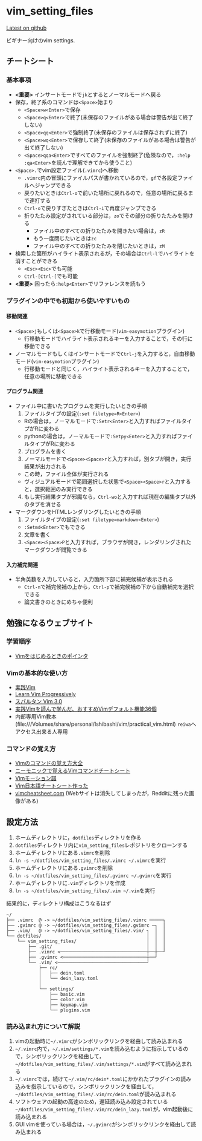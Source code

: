 # vim_setting_files

[Latest on github](https://github.com/ishibaki/vim_setting_files)

ビギナー向けのvim settings.

## チートシート

### 基本事項

- **<重要>** インサートモードで`jk`とするとノーマルモードへ戻る
- 保存，終了系のコマンドは`<Space>`始まり
  - `<Space>w<Enter>`で保存
  - `<Space>q<Enter>`で終了(未保存のファイルがある場合は警告が出て終了しない)
  - `<Space>qq<Enter>`で強制終了(未保存のファイルは保存されずに終了)
  - `<Space>wq<Enter>`で保存して終了(未保存のファイルがある場合は警告が出て終了しない)
  - `<Space>qqa<Enter>`ですべてのファイルを強制終了(危険なので，`:help :qa<Enter>`を読んで理解できてから使うこと)
- `<Space>.`でvim設定ファイル(`.vimrc`)へ移動
  - `.vimrc`内の冒頭にファイルパスが書かれているので，`gf`で各設定ファイルへジャンプできる
  - 戻りたいときは`Ctrl-o`で前いた場所に戻れるので，任意の場所に戻るまで連打する
  - `Ctrl-o`で戻りすぎたときは`Ctrl-i`で再度ジャンプできる
  - 折りたたみ設定がされている部分は，`zo`でその部分の折りたたみを開ける
    - ファイル中のすべての折りたたみを開きたい場合は，`zR`
    - もう一度閉じたいときは`zc`
    - ファイル中のすべての折りたたみを閉じたいときは，`zM`
- 検索した箇所がハイライト表示されるが，その場合は`Ctrl-l`でハイライトを消すことができる
  - `<Esc><Esc>`でも可能
  - `Ctrl-[Ctrl-[`でも可能
- **<重要>** 困ったら`:help<Enter>`でリファレンスを読もう

### プラグインの中でも初期から使いやすいもの

#### 移動関連

- `<Space>j`もしくは`<Space>k`で行移動モード(`vim-easymotion`プラグイン)
  - 行移動モードでハイライト表示されるキーを入力することで，その行に移動できる
- ノーマルモードもしくはインサートモードで`Ctrl-j`を入力すると，自由移動モード(`vim-easymotion`プラグイン)
  - 行移動モードと同じく，ハイライト表示されるキーを入力することで，任意の場所に移動できる

#### プログラム関連

- ファイル中に書いたプログラムを実行したいときの手順
  1. ファイルタイプの設定(`:set filetype=R<Enter>`)
    - Rの場合は，ノーマルモードで`:Setr<Enter>`と入力すればファイルタイプがRに変わる
    - pythonの場合は，ノーマルモードで`:Setpy<Enter>`と入力すればファイルタイプがRに変わる
  2. プログラムを書く
  3. ノーマルモードで`<Space><Space>r`と入力すれば，別タブが開き，実行結果が出力される
    - この時，ファイル全体が実行される
    - ヴィジュアルモードで範囲選択した状態で`<Space><Space>r`と入力すると，選択範囲のみ実行できる
  4. もし実行結果タブが邪魔なら，`Ctrl-wo`と入力すれば現在の編集タブ以外のタブを消せる
- マークダウンをHTMLレンダリングしたいときの手順
  1. ファイルタイプの設定(`:set filetype=markdown<Enter>`)
    - `:Setmd<Enter>`でもできる
  2. 文章を書く
  3. `<Space><Space>P`と入力すれば，ブラウザが開き，レンダリングされたマークダウンが閲覧できる

#### 入力補完関連

- 半角英数を入力していると，入力箇所下部に補完候補が表示される
  - `Ctrl-n`で補完候補の上から，`Ctrl-p`で補完候補の下から自動補完を選択できる
  - 論文書きのときにめちゃ便利

## 勉強になるウェブサイト

### 学習順序

- [Vimをはじめるときのポインタ](http://wakame.hatenablog.jp/entry/2017/12/15/004041)

### Vimの基本的な使い方

- [実践Vim](https://www.amazon.co.jp/実践Vim-思考のスピードで編集しよう-Drew-Neil/dp/4048916599)
- [Learn Vim Progressively](http://mattn.kaoriya.net/software/vim/20110902125512.htm)
- [スパルタン Vim 3.0](http://files.kaoriya.net/docs/SpartanVim/SpartanVim-3.0-online.pdf)
- [実践Vimを読んで学んだ、おすすめVimデフォルト機能36個](http://myenigma.hatenablog.com/entry/2015/12/19/081933)
- 内部専用Vim教本 (file:///Volumes/share/personal/Ishibashi/vim/practical_vim.html) `reiwa`へアクセス出来る人専用 

### コマンドの覚え方

- [Vimのコマンドの覚え方大全](http://haya14busa.com/vim-mnemonic/)
- [ニーモニックで覚えるVimコマンドチートシート](https://qiita.com/fiftystorm36/items/9da472686cb8e62e9e26)
- [Vimモーション譜](https://qiita.com/kumazo/items/9d334256694c6253944a)
- [Vim日本語チートシート作った](https://qiita.com/zipper/items/8fbed306e203b17be0c3)
- [vimcheatsheet.com](https://external-preview.redd.it/iigrixvxp5aYN9ox7Gr1dfI_rhLRotWlLsCafjJqjEQ.png?auto=webp&s=1594ddc17408cb9186a73c2a6d1a1bf1e00769dd) (Webサイトは消失してしまったが，Redditに残った画像がある)

## 設定方法

1. ホームディレクトリに，`dotfiles`ディレクトリを作る
2. `dotfiles`ディレクトリ内に`vim_setting_files`レポジトリをクローンする
3. ホームディレクトリにある`.vimrc`を削除
4. `ln -s ~/dotfiles/vim_setting_files/.vimrc ~/.vimrc`を実行
5. ホームディレクトリにある`.gvimrc`を削除
6. `ln -s ~/dotfiles/vim_setting_files/.gvimrc ~/.gvimrc`を実行
7. ホームディレクトリに`.vim`ディレクトリを作成
8. `ln -s ~/dotfiles/vim_setting_files/.vim ~/.vim`を実行

結果的に，ディレクトリ構成はこうなるはず

```
~/
├── .vimrc  @ -> ~/dotfiles/vim_setting_files/.vimrc ─────┐
├── .gvimrc @ -> ~/dotfiles/vim_setting_files/.gvimrc ─┐  │
├── .vim/   @ -> ~/dotfiles/vim_setting_files/.vim/ ┐  │  │
└── dotfiles/                                       │  │  │
    └── vim_setting_files/                          │  │  │
        ├── .git/                                   │  │  │
        ├── .vimrc <────────────────────────────────┼──┼──┘
        ├── .gvimrc <───────────────────────────────┼──┘
        └── .vim/ <─────────────────────────────────┘
            ├── rc/
            │   ├── dein.toml
            │   └── dein_lazy.toml
            │
            └── settings/
                ├── basic.vim
                ├── color.vim
                ├── keymap.vim
                └── plugins.vim
```

### 読み込まれ方について解説

1. vimの起動時に`~/.vimrc`がシンボリックリンクを経由して読み込まれる
2. `~/.vimrc`内で，`~/.vim/settings/*.vim`を読み込むように指示しているので，シンボリックリンクを経由して，`~/dotfiles/vim_setting_files/.vim/settings/*.vim`がすべて読み込まれる
3. `~/.vimrc`では，続けて`~/.vim/rc/dein*.toml`にかかれたプラグインの読み込みを指示しているので，シンボリックリンクを経由して，`~/dotfiles/vim_setting_files/.vim/rc/dein.toml`が読み込まれる
4. ソフトウェアの起動の高速のため，遅延読み込み設定されている`~/dotfiles/vim_setting_files/.vim/rc/dein_lazy.toml`が，vim起動後に読み込まれる
5. GUI vimを使っている場合は，`~/.gvimrc`がシンボリックリンクを経由して読み込まれる
